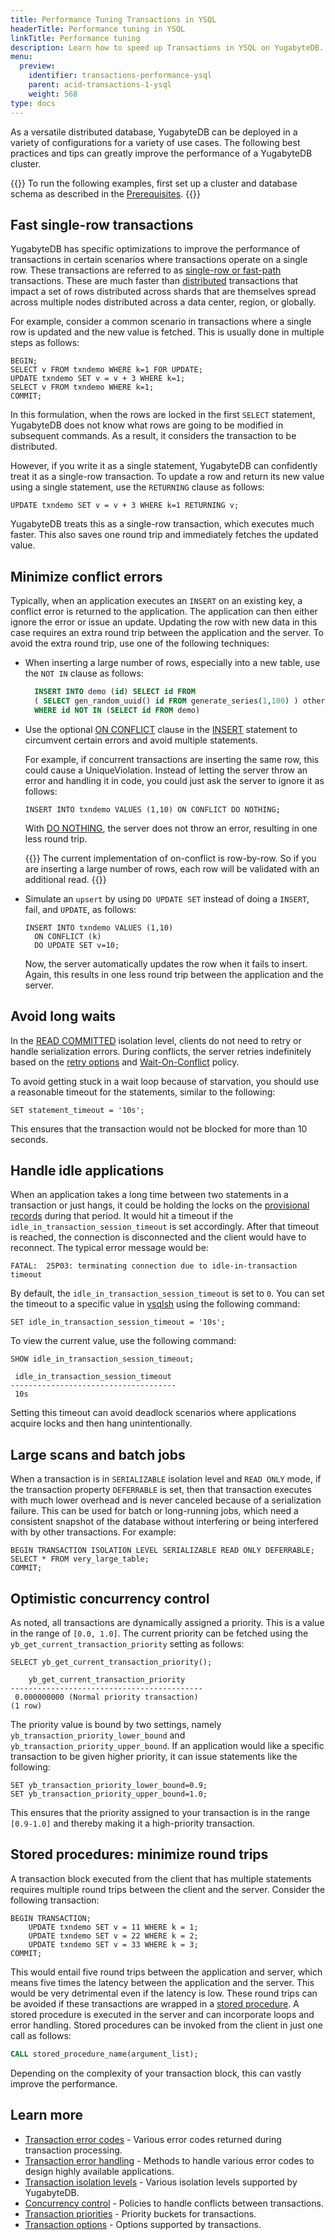 ```yaml
---
title: Performance Tuning Transactions in YSQL
headerTitle: Performance tuning in YSQL
linkTitle: Performance tuning
description: Learn how to speed up Transactions in YSQL on YugabyteDB.
menu:
  preview:
    identifier: transactions-performance-ysql
    parent: acid-transactions-1-ysql
    weight: 568
type: docs
---
```


As a versatile distributed database, YugabyteDB can be deployed in a variety of configurations for a variety of use cases. The following best practices and tips can greatly improve the performance of a YugabyteDB cluster.

{{<note title="Setup">}}
To run the following examples, first set up a cluster and database schema as described in the [Prerequisites](../transactions-retries-ysql/#prerequisites).
{{</note>}}

## Fast single-row transactions

YugabyteDB has specific optimizations to improve the performance of transactions in certain scenarios where transactions operate on a single row. These transactions are referred to as [single-row or fast-path](../../../../architecture/transactions/single-row-transactions/) transactions. These are much faster than [distributed](../../../../architecture/transactions/distributed-txns/) transactions that impact a set of rows distributed across shards that are themselves spread across multiple nodes distributed across a data center, region, or globally.

For example, consider a common scenario in transactions where a single row is updated and the new value is fetched. This is usually done in multiple steps as follows:

```plpgsql
BEGIN;
SELECT v FROM txndemo WHERE k=1 FOR UPDATE;
UPDATE txndemo SET v = v + 3 WHERE k=1;
SELECT v FROM txndemo WHERE k=1;
COMMIT;
```

In this formulation, when the rows are locked in the first `SELECT` statement, YugabyteDB does not know what rows are going to be modified in subsequent commands. As a result, it considers the transaction to be distributed.

However, if you write it as a single statement, YugabyteDB can confidently treat it as a single-row transaction. To update a row and return its new value using a single statement, use the `RETURNING` clause as follows:

```plpgsql
UPDATE txndemo SET v = v + 3 WHERE k=1 RETURNING v;
```

YugabyteDB treats this as a single-row transaction, which executes much faster. This also saves one round trip and immediately fetches the updated value.

## Minimize conflict errors

Typically, when an application executes an `INSERT` on an existing key, a conflict error is returned to the application. The application can then either ignore the error or issue an update. Updating the row with new data in this case requires an extra round trip between the application and the server. To avoid the extra round trip, use one of the following techniques:

- When inserting a large number of rows, especially into a new table, use the `NOT IN` clause as follows:

  ```sql
    INSERT INTO demo (id) SELECT id FROM
    ( SELECT gen_random_uuid() id FROM generate_series(1,100) ) other_table
    WHERE id NOT IN (SELECT id FROM demo)
  ```

- Use the optional [ON CONFLICT](../../../../api/ysql/the-sql-language/statements/dml_insert/#on-conflict-clause) clause in the [INSERT](../../../../api/ysql/the-sql-language/statements/dml_insert/) statement to circumvent certain errors and avoid multiple statements.

  For example, if concurrent transactions are inserting the same row, this could cause a UniqueViolation. Instead of letting the server throw an error and handling it in code, you could just ask the server to ignore it as follows:

  ```plpgsql
  INSERT INTO txndemo VALUES (1,10) ON CONFLICT DO NOTHING;
  ```

    With [DO NOTHING](../../../../api/ysql/the-sql-language/statements/dml_insert/#conflict-action-1), the server does not throw an error, resulting in one less round trip.

  {{<warning>}}
The current implementation of on-conflict is row-by-row. So if you are inserting a large number of rows, each row will be validated with an additional read.
  {{</warning>}}

- Simulate an `upsert` by using `DO UPDATE SET` instead of doing a `INSERT`, fail, and `UPDATE`, as follows:

  ```plpgsql
  INSERT INTO txndemo VALUES (1,10)
    ON CONFLICT (k)
    DO UPDATE SET v=10;
  ```

  Now, the server automatically updates the row when it fails to insert. Again, this results in one less round trip between the application and the server.

## Avoid long waits

In the [READ COMMITTED](../../../../architecture/transactions/read-committed/) isolation level, clients do not need to retry or handle serialization errors. During conflicts, the server retries indefinitely based on the [retry options](../../../../architecture/transactions/read-committed/#performance-tuning) and [Wait-On-Conflict](../../../../architecture/transactions/concurrency-control/#wait-on-conflict) policy.

To avoid getting stuck in a wait loop because of starvation, you should use a reasonable timeout for the statements, similar to the following:

```plpgsql
SET statement_timeout = '10s';
```

This ensures that the transaction would not be blocked for more than 10 seconds.

## Handle idle applications

When an application takes a long time between two statements in a transaction or just hangs, it could be holding the locks on the [provisional records](../../../../architecture/transactions/distributed-txns/#provisional-records) during that period. It would hit a timeout if the `idle_in_transaction_session_timeout` is set accordingly. After that timeout is reached, the connection is disconnected and the client would have to reconnect. The typical error message would be:

```output
FATAL:  25P03: terminating connection due to idle-in-transaction timeout
```

By default, the `idle_in_transaction_session_timeout` is set to `0`. You can set the timeout to a specific value in [ysqlsh](../../../../api/ysqlsh/#starting-ysqlsh) using the following command:

```plpgsql
SET idle_in_transaction_session_timeout = '10s';
```

To view the current value, use the following command:

```plpgsql
SHOW idle_in_transaction_session_timeout;
```

```output
 idle_in_transaction_session_timeout
-------------------------------------
 10s
```

Setting this timeout can avoid deadlock scenarios where applications acquire locks and then hang unintentionally.

## Large scans and batch jobs

When a transaction is in `SERIALIZABLE` isolation level and `READ ONLY` mode, if the transaction property `DEFERRABLE` is set, then that transaction executes with much lower overhead and is never canceled because of a serialization failure. This can be used for batch or long-running jobs, which need a consistent snapshot of the database without interfering or being interfered with by other transactions. For example:

```plpgsql
BEGIN TRANSACTION ISOLATION LEVEL SERIALIZABLE READ ONLY DEFERRABLE;
SELECT * FROM very_large_table;
COMMIT;
```

## Optimistic concurrency control

As noted, all transactions are dynamically assigned a priority. This is a value in the range of `[0.0, 1.0]`. The current priority can be fetched using the `yb_get_current_transaction_priority` setting as follows:

```plpgsql
SELECT yb_get_current_transaction_priority();
```

```output
    yb_get_current_transaction_priority
-------------------------------------------
 0.000000000 (Normal priority transaction)
(1 row)
```

The priority value is bound by two settings, namely `yb_transaction_priority_lower_bound` and `yb_transaction_priority_upper_bound`. If an application would like a specific transaction to be given higher priority, it can issue statements like the following:

```plpgsql
SET yb_transaction_priority_lower_bound=0.9;
SET yb_transaction_priority_upper_bound=1.0;
```

This ensures that the priority assigned to your transaction is in the range `[0.9-1.0]` and thereby making it a high-priority transaction.

## Stored procedures: minimize round trips

A transaction block executed from the client that has multiple statements requires multiple round trips between the client and the server. Consider the following transaction:

```plpgsql
BEGIN TRANSACTION;
    UPDATE txndemo SET v = 11 WHERE k = 1;
    UPDATE txndemo SET v = 22 WHERE k = 2;
    UPDATE txndemo SET v = 33 WHERE k = 3;
COMMIT;
```

This would entail five round trips between the application and server, which means five times the latency between the application and the server. This would be very detrimental even if the latency is low. These round trips can be avoided if these transactions are wrapped in a [stored procedure](../../../../api/ysql/the-sql-language/statements/ddl_create_function/). A stored procedure is executed in the server and can incorporate loops and error handling. Stored procedures can be invoked from the client in just one call as follows:

```sql
CALL stored_procedure_name(argument_list);
```

Depending on the complexity of your transaction block, this can vastly improve the performance.

## Learn more

- [Transaction error codes](../transactions-errorcodes-ysql/) - Various error codes returned during transaction processing.
- [Transaction error handling](../transactions-retries-ysql/) - Methods to handle various error codes to design highly available applications.
- [Transaction isolation levels](../../../../architecture/transactions/isolation-levels/) - Various isolation levels supported by YugabyteDB.
- [Concurrency control](../../../../architecture/transactions/concurrency-control/) - Policies to handle conflicts between transactions.
- [Transaction priorities](../../../../architecture/transactions/transaction-priorities/) - Priority buckets for transactions.
- [Transaction options](../../../../explore/transactions/distributed-transactions-ysql/#transaction-options) - Options supported by transactions.
